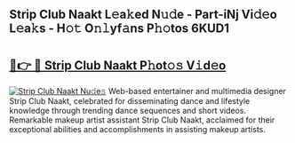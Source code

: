 ## Strip Club Naakt L𝚎a𝚔ed N𝚞𝚍e - Part-iNj Vi𝚍𝚎o L𝚎a𝚔s - H𝚘𝚝 O𝚗𝚕yf𝚊ns P𝚑𝚘tos 6KUD1

# <h2><a href="http://kfbbz1.oniu.top/?m=Strip+Club+Naakt">🔗👉 🔴 Strip Club Naakt P𝚑ot𝚘𝚜 V𝚒d𝚎o</a></h2>

[![Strip Club Naakt Nu𝚍e𝚜](https://i.imgur.com/0qMVB7G.gif)](http://kfbbz1.oniu.top/?m=Strip+Club+Naakt)
Web-based entertainer and multimedia designer Strip Club Naakt, celebrated for disseminating dance and lifestyle knowledge through trending dance sequences and short videos. Remarkable makeup artist assistant Strip Club Naakt, acclaimed for their exceptional abilities and accomplishments in assisting makeup artists.  
